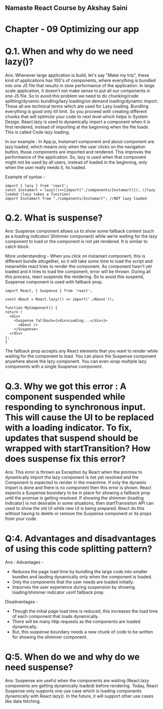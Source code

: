 ## Namaste React Course by Akshay Saini
# Chapter - 09 Optimizing our app


# Q.1. When and why do we need lazy()?
Ans: Whenever large application is build, let's say "Make my trip", these kind of applications has 100's of components, where everything is bundled into one JS file that results in slow performance of the application. In large scale application, it doesn't not make sense to put all our components in one JS file. So to avoid this problem we need to do chunking/code splitting/dynamic bundling/lazy loading/on demand loading/dynamic import. These all are technical terms which are used for Lazy loading. 
Bundling everything is good only till limit. So you proceed with creating different chunks that will optimize your code to next level which helps in System Design.
React.lazy is used to dynamically import a component when it is first rendered, instead of importing at the beginning when the file loads. This is called Code lazy loading.

In our example : In App.js, Instamart component and about component are lazy loaded, which means only when the user clicks on the navigation button, those components are imported and rendered. This improves the performance of the application. So, lazy is used when that component might not be used by all users, instead of loaded in the beginning, only when the user really needs it, its loaded.

Example of syntax -

``` 
import { lazy } from 'react';
const Instamart = lazy(()=>{import("./components/Instamart)}); //lazy loaded (lazy takes a function)
import Instamart from "./components/Instamart"; //NOT lazy loaded
```

# Q.2. What is suspense?
Ans: Suspense component allows us to show some fallback content (such as a loading indicator/ Shimmer component) while we’re waiting for the lazy component to load or the component is not yet rendered. It is similar to catch block.

More understanding - When you click on instamart component, this is different bundle altogether, so it will take some time to load the script and meanwhile react tries to render the component. As component hasn't yet loaded and it tries to load the component, error will be thrown. During all this process, react suspends the rendering. So to avoid this suspend, Suspense component is used with fallback prop.
```
import React, { Suspense } from 'react';

const About = React.lazy(() => import('./About'));

function MyComponent() {
return (
  <div>
    <Suspense fallback={<div>Loading...</div>}>
      <About />
    </Suspense>
  </div>
);
}
```
The fallback prop accepts any React elements that you want to render while waiting for the component to load. You can place the Suspense component anywhere above the lazy component. You can even wrap multiple lazy components with a single Suspense component.


# Q.3. Why we got this error : A component suspended while responding to synchronous input. This will cause the UI to be replaced with a loading indicator. To fix, updates that suspend should be wrapped with startTransition? How does suspense fix this error?
Ans: This error is thrown as Exception by React when the promise to dynamically import the lazy component is not yet resolved and the Component is expected to render in the meantime. If only the dynamic import is done and there is no <Suspense /> component then this error is shown. React expects a Suspense boundary to be in place for showing a fallback prop until the promise is getting resolved. If showing the shimmer (loading indicator) is not desirable in some situations, then startTransistion API can used to show the old UI while new UI is being prepared. React do this without having to delete or remove the Suspense component or its props from your code.


# Q:4. Advantages and disadvantages of using this code splitting pattern?
Ans :
Advantages -
- Reduces the page load time by bundling the large code into smaller bundles and laoding dynamically only when the component is loaded.
- Only the components that the user needs are loaded initially.
- Imporves the user experience during suspension by showing loading/shimmer indicator usinf fallback prop.

Disadvantages -
- Though the initial page load time is reduced, this increases the load time of each component that loads    dynamically.
- There will be many http requests as the components are loaded dynamically.
- But, this suspense boundary needs a new chunk of code to be written for showing the shimmer component.


# Q:5. When do we and why do we need suspense?
Ans: Suspense are useful when the components are waiting (React.lazy components are getting dynamically loaded) before rendering. Today, React Suspense only supports one use case which is loading components dynamically with React lazy(). In the future, it will support other use cases like data fetching.
